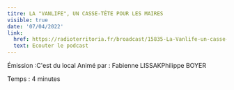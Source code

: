 ```yaml
---
titre: LA "VANLIFE", UN CASSE-TÊTE POUR LES MAIRES
visible: true
date: '07/04/2022'
link:
  href: https://radioterritoria.fr/broadcast/15835-La-Vanlife-un-casse-t%C3%AAte-pour-les-maires
  text: Ecouter le podcast
---
```

Émission :C'est du local
Animé par : Fabienne LISSAKPhilippe BOYER

Temps : 4 minutes
